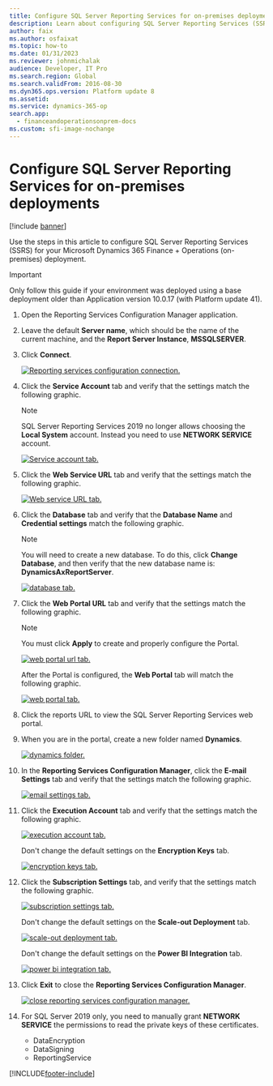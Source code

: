 ```yaml
---
title: Configure SQL Server Reporting Services for on-premises deployments
description: Learn about configuring SQL Server Reporting Services (SSRS) for an on-premises deployment, including a step-by-step list that details the configuring process.
author: faix
ms.author: osfaixat
ms.topic: how-to
ms.date: 01/31/2023
ms.reviewer: johnmichalak
audience: Developer, IT Pro
ms.search.region: Global
ms.search.validFrom: 2016-08-30
ms.dyn365.ops.version: Platform update 8
ms.assetid: 
ms.service: dynamics-365-op
search.app:
  - financeandoperationsonprem-docs
ms.custom: sfi-image-nochange
---
```

# Configure SQL Server Reporting Services for on-premises deployments

[!include [banner](../includes/banner.md)]

Use the steps in this article to configure SQL Server Reporting Services (SSRS) for your Microsoft Dynamics 365 Finance + Operations (on-premises) deployment.

> [!IMPORTANT]
> Only follow this guide if your environment was deployed using a base deployment older than Application version 10.0.17 (with Platform update 41).

1. Open the Reporting Services Configuration Manager application.
2. Leave the default **Server name**, which should be the name of the current machine, and the **Report Server Instance**, **MSSQLSERVER**.
3. Click **Connect**.

    [![Reporting services configuration connection.](./media/ssrs-config-manager-01.png)](./media/ssrs-config-manager-01.png)

4. Click the **Service Account** tab and verify that the settings match the following graphic.

    > [!NOTE]
    > SQL Server Reporting Services 2019 no longer allows choosing the **Local System** account. Instead you need to use **NETWORK SERVICE** account.

    [![Service account tab.](./media/ssrs-config-manager-02.png)](./media/ssrs-config-manager-02.png)

5. Click the **Web Service URL** tab and verify that the settings match the following graphic.

    [![Web service URL tab.](./media/ssrs-config-manager-03.png)](./media/ssrs-config-manager-03.png)

6. Click the **Database** tab and verify that the **Database Name** and **Credential settings** match the following graphic.

    > [!NOTE]
    > You will need to create a new database. To do this, click **Change Database**, and then verify that the new database name is: **DynamicsAxReportServer**.

    [![database tab.](./media/ssrs-config-manager-04.png)](./media/ssrs-config-manager-04.png)

7. Click the **Web Portal URL** tab and verify that the settings match the following graphic.

    > [!NOTE]
    > You must click **Apply** to create and properly configure the Portal.

    [![web portal url tab.](./media/ssrs-config-manager-05.png)](./media/ssrs-config-manager-05.png)

    After the Portal is configured, the **Web Portal** tab will match the following graphic.

    [![web portal tab.](./media/ssrs-config-manager-06.png)](./media/ssrs-config-manager-06.png)

8. Click the reports URL to view the SQL Server Reporting Services web portal.
9. When you are in the portal, create a new folder named **Dynamics**.

    [![dynamics folder.](./media/ssrs-config-manager-07.png)](./media/ssrs-config-manager-07.png)

10. In the **Reporting Services Configuration Manager**, click the **E-mail Settings** tab and verify that the settings match the following graphic.

    [![email settings tab.](./media/ssrs-config-manager-08.png)](./media/ssrs-config-manager-08.png)

11. Click the **Execution Account** tab and verify that the settings match the following graphic.

    [![execution account tab.](./media/ssrs-config-manager-09.png)](./media/ssrs-config-manager-09.png)

    Don't change the default settings on the **Encryption Keys** tab.

    [![encryption keys tab.](./media/ssrs-config-manager-10.png)](./media/ssrs-config-manager-10.png)

12. Click the **Subscription Settings** tab, and verify that the settings match the following graphic.

    [![subscription settings tab.](./media/ssrs-config-manager-11.png)](./media/ssrs-config-manager-11.png)

    Don't change the default settings on the **Scale-out Deployment** tab.

    [![scale-out deployment tab.](./media/ssrs-config-manager-12.png)](./media/ssrs-config-manager-12.png)

    Don't change the default settings on the **Power BI Integration** tab.

    [![power bi integration tab.](./media/ssrs-config-manager-13.png)](./media/ssrs-config-manager-13.png)

13. Click **Exit** to close the **Reporting Services Configuration Manager**.

    [![close reporting services configuration manager.](./media/ssrs-config-manager-14.png)](./media/ssrs-config-manager-14.png)

14. For SQL Server 2019 only, you need to manually grant **NETWORK SERVICE** the permissions to read the private keys of these certificates.
    - DataEncryption
    - DataSigning
    - ReportingService

[!INCLUDE[footer-include](../../../includes/footer-banner.md)]
